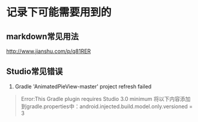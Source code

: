 # 记录下可能需要用到的
## markdown常见用法
http://www.jianshu.com/p/q81RER
## Studio常见错误
1. Gradle 'AnimatedPieView-master' project refresh failed
> Error:This Gradle plugin requires Studio 3.0 minimum
> 将以下内容添加到gradle.properties中：android.injected.build.model.only.versioned = 3

